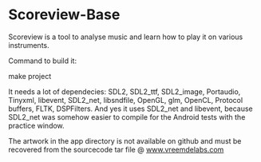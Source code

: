 # Scoreview-Base
Scoreview is a tool to analyse music and learn how to play it on various instruments.

Command to build it:

make project


It needs a lot of dependecies: SDL2, SDL2_ttf, SDL2_image, Portaudio, Tinyxml, libevent, SDL2_net, libsndfile, OpenGL, glm, OpenCL, Protocol buffers, FLTK, DSPFilters.
And yes it uses SDL2_net and libevent, because SDL2_net was somehow easier to compile for the Android tests with the practice window.

The artwork in the app directory is not available on github and must be recovered from the sourcecode tar file @ www.vreemdelabs.com
